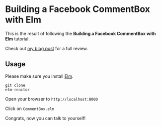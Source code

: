 # Building a Facebook CommentBox with Elm

This is the result of following the **Building a Facebook CommentBox with Elm** tutorial.

Check out [my blog post](http://www.mindbodysouldeveloper.com/2016/10/30/building-a-facebook-commentbox-with-elm-review/) for a full review.

## Usage

Please make sure you install [Elm](http://guide.elm-lang.org/get_started.html).

```
git clone
elm-reactor
```

Open your browser to `http://localhost:8000`

Click on `CommentBox.elm`

Congrats, now you can talk to yourself!